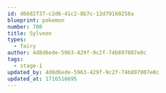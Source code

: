 ```yaml
---
id: d6682f37-c2d6-41c2-8b7c-12d79160258a
blueprint: pokemon
number: 700
title: Sylveon
types:
  - fairy
author: 4d8d6ede-5963-429f-9c2f-74b897007e0c
tags:
  - stage-1
updated_by: 4d8d6ede-5963-429f-9c2f-74b897007e0c
updated_at: 1716516695
---
```

